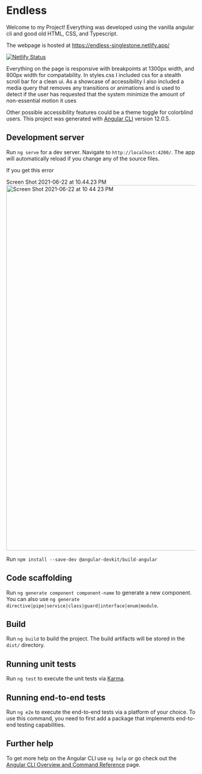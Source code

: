 # Endless

Welcome to my Project!
Everything was developed using the vanilla angular cli and good old HTML, CSS, and Typescript.

The webpage is hosted at https://endless-singlestone.netlify.app/

[![Netlify Status](https://api.netlify.com/api/v1/badges/c1151d4c-a4e2-4a91-968a-d2183692fd23/deploy-status)](https://app.netlify.com/sites/endless-singlestone/deploys)

Everything on the page is responsive with breakpoints at 1300px width, and 800px width for compatability.
In styles.css I included css for a stealth scroll bar for a clean ui.
As a showcase of accessibility I also included a media query that removes any transitions or animations and is used to detect if the user has requested that the system minimize the amount of non-essential motion it uses

Other possible accessibility features could be a theme toggle for colorblind users.
This project was generated with [Angular CLI](https://github.com/angular/angular-cli) version 12.0.5.


## Development server

Run `ng serve` for a dev server. Navigate to `http://localhost:4200/`. The app will automatically reload if you change any of the source files.

If you get this error 

Screen Shot 2021-06-22 at 10.44.23 PM<img width="971" alt="Screen Shot 2021-06-22 at 10 44 23 PM" src="https://user-images.githubusercontent.com/71465617/123027265-8938c700-d3ab-11eb-9d50-d96660bc8f5e.png">

Run `npm install --save-dev @angular-devkit/build-angular`

## Code scaffolding

Run `ng generate component component-name` to generate a new component. You can also use `ng generate directive|pipe|service|class|guard|interface|enum|module`.

## Build

Run `ng build` to build the project. The build artifacts will be stored in the `dist/` directory.

## Running unit tests

Run `ng test` to execute the unit tests via [Karma](https://karma-runner.github.io).

## Running end-to-end tests

Run `ng e2e` to execute the end-to-end tests via a platform of your choice. To use this command, you need to first add a package that implements end-to-end testing capabilities.

## Further help

To get more help on the Angular CLI use `ng help` or go check out the [Angular CLI Overview and Command Reference](https://angular.io/cli) page.
